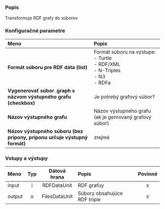 ### Popis

Transformuje RDF grafy do súborov

### Konfiguračné parametre

| Meno | Popis |
|:----|:----|
|**Formát súboru pre RDF dáta (list)** | Formát súboru na výstupe:<BR>- Turtle<BR>- RDF/XML<BR>- N-Triples<BR>- N3<BR>- RDFa |
|**Vygenerovať súbor .graph s názvom výstupného grafu (checkbox)** | Je potrebý grafový súbor? |
|**Názov výstupného grafu** | Názov výstupného grafu (ak je genrovaný grafový súbor) |
|**Názov výstupného súboru (bez prípony, príponu určuje výstupný formát)** | zrejmé |

### Vstupy a výstupy

|Meno |Typ | Dátová hrana | Popis | Povinné |
|:--------|:------:|:------:|:-------------|:---------------------:|
|input  |i| RDFDataUnit   | RDF grafuy |x|
|output |o| FilesDataUnit |Súbory obsahujúce RDF triple |x|
